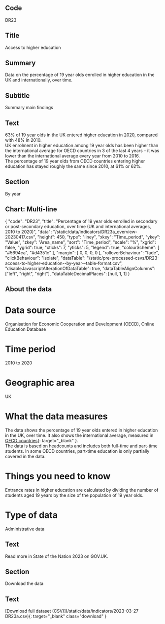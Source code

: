 ## Code
DR23

## Title
Access to higher education

## Summary
Data on the percentage of 19 year olds enrolled in higher education in the UK and internationally, over time.

## Subtitle
Summary main findings

## Text
63% of 19 year olds in the UK entered higher education in 2020, compared with 48% in 2010. 
<br>
UK enrolment in higher education among 19 year olds has been higher than the international average for OECD countries in 3 of the last 4 years – it was lower than the international average every year from 2010 to 2016.
<br>
The percentage of 19 year olds from OECD countries entering higher education has stayed roughly the same since 2010, at 61% or 62%.

## Section
By year

## Chart: Multi-line
{
    "code": "DR23",
    "title": "Percentage of 19 year olds enrolled in secondary or post-secondary education, over time (UK and international averages, 2010 to 2020)",
    "data": "/static/data/indicators/DR23a_overview-20230417.csv",
    "height": 450,
    "type": "liney",
    "xkey": "Time_period",
    "ykey": "Value",
    "zkey": "Area_name",
    "sort": "Time_period",
    "scale": "%",
    "xgrid": false,
    "ygrid": true,
    "xticks": 7,
    "yticks": 5,
    "legend": true,
    "colourScheme": [ "#5694ca", "#d4351c" ],
    "margin": [ 0, 0, 0, 0 ],
    "rolloverBehaviour": "fade",
    "clickBehaviour": "isolate",
    "dataTable": "/static/pre-processed-csvs/DR23-access-to-higher-education--by-year--table-format.csv",
    "disableJavascriptAlterationOfDataTable": true,
    "dataTableAlignColumns": ["left", "right", "right"],
    "dataTableDecimalPlaces": [null, 1, 1]
}

## About the data
# Data source
Organisation for Economic Cooperation and Development (OECD), Online Education Database

# Time period
2010 to 2020

# Geographic area
UK

# What the data measures
The data shows the percentage of 19 year olds entered in higher education in the UK, over time. It also shows the international average, measured in [OECD countries](https://www.oecd.org/about/document/ratification-oecd-convention.htm){: target="_blank" }.
<br>
The data is based on headcounts and includes both full-time and part-time students. In some OECD countries, part-time education is only partially covered in the data.

# Things you need to know
Entrance rates in higher education are calculated by dividing the number of students aged 19 years by the size of the population of 19 year olds.

# Type of data
Administrative data

## Text
Read more in State of the Nation 2023 on GOV.UK.

## Section
Download the data

## Text
[Download full dataset (CSV)](/static/data/indicators/2023-03-27 DR23a.csv){: target="_blank" class="download" }
